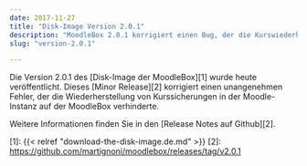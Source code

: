 ```yaml
---
date: 2017-11-27
title: "Disk-Image Version 2.0.1"
description: "MoodleBox 2.0.1 korrigiert einen Bug, der die Kurswiederherstellung auf der MoodleBox verhinderte."
slug: "version-2.0.1"

---
```

Die Version 2.0.1 des [Disk-Image der MoodleBox][1] wurde heute veröffentlicht. Dieses [Minor Release][2] korrigiert einen unangenehmen Fehler, der die Wiederherstellung von Kurssicherungen in der Moodle-Instanz auf der MoodleBox verhinderte.

Weitere Informationen finden Sie in den [Release Notes auf Github][2].

 [1]: {{< relref "download-the-disk-image.de.md" >}}
 [2]: https://github.com/martignoni/moodlebox/releases/tag/v2.0.1

